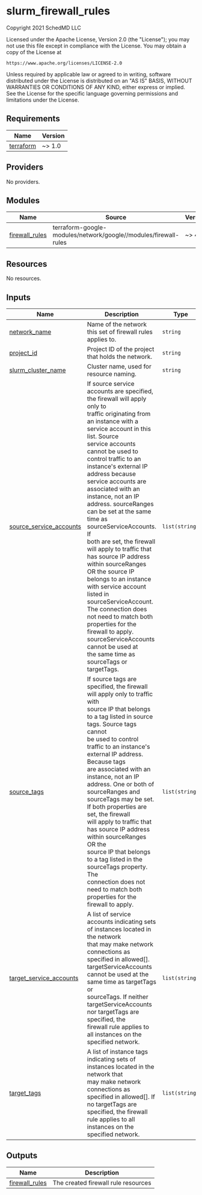 # slurm_firewall_rules

<!-- BEGINNING OF PRE-COMMIT-TERRAFORM DOCS HOOK -->
Copyright 2021 SchedMD LLC

Licensed under the Apache License, Version 2.0 (the "License");
you may not use this file except in compliance with the License.
You may obtain a copy of the License at

    https://www.apache.org/licenses/LICENSE-2.0

Unless required by applicable law or agreed to in writing, software
distributed under the License is distributed on an "AS IS" BASIS,
WITHOUT WARRANTIES OR CONDITIONS OF ANY KIND, either express or implied.
See the License for the specific language governing permissions and
limitations under the License.

## Requirements

| Name | Version |
|------|---------|
| <a name="requirement_terraform"></a> [terraform](#requirement\_terraform) | ~> 1.0 |

## Providers

No providers.

## Modules

| Name | Source | Version |
|------|--------|---------|
| <a name="module_firewall_rules"></a> [firewall\_rules](#module\_firewall\_rules) | terraform-google-modules/network/google//modules/firewall-rules | ~> 4.0 |

## Resources

No resources.

## Inputs

| Name | Description | Type | Default | Required |
|------|-------------|------|---------|:--------:|
| <a name="input_network_name"></a> [network\_name](#input\_network\_name) | Name of the network this set of firewall rules applies to. | `string` | n/a | yes |
| <a name="input_project_id"></a> [project\_id](#input\_project\_id) | Project ID of the project that holds the network. | `string` | n/a | yes |
| <a name="input_slurm_cluster_name"></a> [slurm\_cluster\_name](#input\_slurm\_cluster\_name) | Cluster name, used for resource naming. | `string` | n/a | yes |
| <a name="input_source_service_accounts"></a> [source\_service\_accounts](#input\_source\_service\_accounts) | If source service accounts are specified, the firewall will apply only to<br>traffic originating from an instance with a service account in this list. Source<br>service accounts cannot be used to control traffic to an instance's external IP<br>address because service accounts are associated with an instance, not an IP<br>address. sourceRanges can be set at the same time as sourceServiceAccounts. If<br>both are set, the firewall will apply to traffic that has source IP address<br>within sourceRanges OR the source IP belongs to an instance with service account<br>listed in sourceServiceAccount. The connection does not need to match both<br>properties for the firewall to apply. sourceServiceAccounts cannot be used at<br>the same time as sourceTags or targetTags. | `list(string)` | `null` | no |
| <a name="input_source_tags"></a> [source\_tags](#input\_source\_tags) | If source tags are specified, the firewall will apply only to traffic with<br>source IP that belongs to a tag listed in source tags. Source tags cannot<br>be used to control traffic to an instance's external IP address. Because tags<br>are associated with an instance, not an IP address. One or both of<br>sourceRanges and sourceTags may be set. If both properties are set, the firewall<br>will apply to traffic that has source IP address within sourceRanges OR the<br>source IP that belongs to a tag listed in the sourceTags property. The<br>connection does not need to match both properties for the firewall to apply. | `list(string)` | `[]` | no |
| <a name="input_target_service_accounts"></a> [target\_service\_accounts](#input\_target\_service\_accounts) | A list of service accounts indicating sets of instances located in the network<br>that may make network connections as specified in allowed[].<br>targetServiceAccounts cannot be used at the same time as targetTags or<br>sourceTags. If neither targetServiceAccounts nor targetTags are specified, the<br>firewall rule applies to all instances on the specified network. | `list(string)` | `null` | no |
| <a name="input_target_tags"></a> [target\_tags](#input\_target\_tags) | A list of instance tags indicating sets of instances located in the network that<br>may make network connections as specified in allowed[]. If no targetTags are<br>specified, the firewall rule applies to all instances on the specified network. | `list(string)` | `[]` | no |

## Outputs

| Name | Description |
|------|-------------|
| <a name="output_firewall_rules"></a> [firewall\_rules](#output\_firewall\_rules) | The created firewall rule resources |
<!-- END OF PRE-COMMIT-TERRAFORM DOCS HOOK -->
